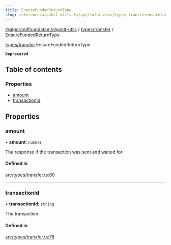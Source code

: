 ```yaml
---
title: EnsureFundedReturnType
slug: reference/algokit-utils-ts/api/interfaces/types_transferensurefundedreturntype
---
```

[@algorandfoundation/algokit-utils](/reference/algokit-utils-ts/api/overview) / [types/transfer](/reference/algokit-utils-ts/api/modules/types_transfer/) / EnsureFundedReturnType



[types/transfer](/reference/algokit-utils-ts/api/modules/types_transfer/).EnsureFundedReturnType

**`Deprecated`**

## Table of contents

### Properties

- [amount](#amount)
- [transactionId](#transactionid)

## Properties

### amount

• **amount**: `number`

The response if the transaction was sent and waited for

#### Defined in

[src/types/transfer.ts:80](https://github.com/algorandfoundation/algokit-utils-ts/blob/main/src/types/transfer.ts#L80)

___

### transactionId

• **transactionId**: `string`

The transaction

#### Defined in

[src/types/transfer.ts:78](https://github.com/algorandfoundation/algokit-utils-ts/blob/main/src/types/transfer.ts#L78)